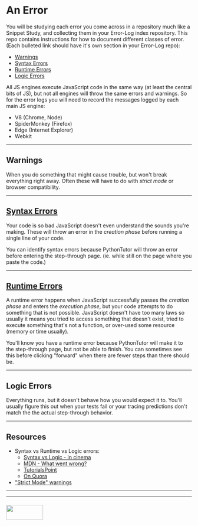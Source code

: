 # An Error

You will be studying each error you come across in a repository much like a Snippet Study, and collecting them in your Error-Log index repository. This repo contains instructions for how to document different classes of error. (Each bulleted link should have it's own section in your Error-Log repo):

* [Warnings](#warnings)  
* [Syntax Errors](#syntax-errors)
* [Runtime Errors](#runtime-errors)
* [Logic Errors](#logic-errors)

All JS engines execute JavaScript code in the same way (at least the central bits of JS), but not all engines will throw the same errors and warnings.  So for the error logs you will need to record the messages logged by each main JS engine:
* V8 (Chrome, Node)
* SpiderMonkey (Firefox)
* Edge (Internet Explorer)
* Webkit

___

## Warnings

When you do something that might cause trouble, but won't break everything right away.  Often these will have to do with _strict mode_ or browser compatibility.

___

## [Syntax Errors](./syntax-errors.md)

Your code is so bad JavaScript doesn't even understand the sounds you're making.  These will throw an error in the _creation phase_ before running a single line of your code.

You can identify syntax errors because PythonTutor will throw an error before entering the step-through page. (ie. while still on the page where you paste the code.)

___

## [Runtime Errors](./runtime-errors.md)

A runtime error happens when JavaScript successfully passes the _creation phase_ and enters the _execution phase_, but your code attempts to do something that is not possible.  JavaScript doesn't have too many laws so usually it means you tried to access something that doesn't exist, tried to execute something that's not a function, or over-used some resource (memory or time usually).  

You'll know you have a runtime error because PythonTutor will make it to the step-through page, but not be able to finish.   You can sometimes see this before clicking "forward" when there are fewer steps than there should be.


___

## Logic Errors

Everything runs, but it doesn't behave how you would expect it to. You'll usually figure this out when your tests fail or your tracing predictions don't match the the actual step-through behavior.


___

## Resources

* Syntax vs Runtime vs Logic errors:
  * [Syntax vs Logic - in cinema](https://www.youtube.com/watch?v=tV0tQisuxPo)
  * [MDN - What went wrong?](https://developer.mozilla.org/en-US/docs/Learn/JavaScript/First_steps/What_went_wrong)
  * [TutorialsPoint](https://www.tutorialspoint.com/javascript/javascript_error_handling.htm)
  * [On Quora](https://www.quora.com/What-is-the-difference-between-a-logical-error-and-a-semantic-error)
* ["Strict Mode" warnings](http://www.javascriptkit.com/javatutors/serror.shtml)

___
___
### <a href="http://elewa.education/blog" target="_blank"><img src="https://user-images.githubusercontent.com/18554853/34921062-506450ae-f97d-11e7-875f-6feeb26ad72d.png" width="100" height="40"/></a>